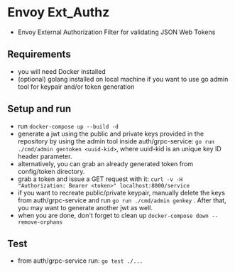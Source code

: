 # Envoy Ext_Authz
- Envoy External Authorization Filter for validating JSON Web Tokens

## Requirements
- you will need Docker installed
- (optional) golang installed on local machine if you want to use go admin tool for keypair and/or token generation

## Setup and run

- run `docker-compose up --build -d`
- generate a jwt using the public and private keys provided in the repository by using the admin tool inside auth/grpc-service: 
  `go run ./cmd/admin gentoken <uuid-kid>`, where uuid-kid is an unique key ID header parameter.
- alternatively, you can grab an already generated token from config/token directory.
- grab a token and issue a GET request with it: `curl -v -H "Authorization: Bearer <token>" localhost:8000/service`
- if you want to recreate public/private keypair, manually delete the keys from auth/grpc-service
and run `go run ./cmd/admin genkey` . After that, you may want to generate another jwt as well.
-  when you are done, don't forget to clean up `docker-compose down --remove-orphans`

## Test
- from auth/grpc-service run: `go test ./...`

